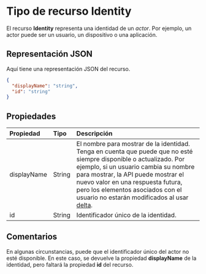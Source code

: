 # <a name="identity-resource-type"></a>Tipo de recurso Identity

El recurso **Identity** representa una identidad de un _actor_. Por ejemplo, un actor puede ser un usuario, un dispositivo o una aplicación.

## <a name="json-representation"></a>Representación JSON

Aquí tiene una representación JSON del recurso.

<!-- {
  "blockType": "resource",
  "optionalProperties": [

  ],
  "@odata.type": "microsoft.graph.identity"
}-->

```json
{
  "displayName": "string",
  "id": "string"
}
```

## <a name="properties"></a>Propiedades

| Propiedad    | Tipo   | Descripción                                                                                                                                                                                                                                                                                                           |
|:------------|:-------|:----------------------------------------------------------------------------------------------------------------------------------------------------------------------------------------------------------------------------------------------------------------------------------------------------------------------|
| displayName | String | El nombre para mostrar de la identidad. Tenga en cuenta que puede que no esté siempre disponible o actualizado. Por ejemplo, si un usuario cambia su nombre para mostrar, la API puede mostrar el nuevo valor en una respuesta futura, pero los elementos asociados con el usuario no estarán modificados al usar [delta](../api/item_delta.md).        |
| id          | String | Identificador único de la identidad.                                                                                                                                                                                                                                                                                   |

## <a name="remarks"></a>Comentarios

En algunas circunstancias, puede que el identificador único del actor no esté disponible. En este caso, se devuelve la propiedad **displayName** de la identidad, pero faltará la propiedad **id** del recurso.

<!-- uuid: 8fcb5dbc-d5aa-4681-8e31-b001d5168d79
2015-10-25 14:57:30 UTC -->
<!-- {
  "type": "#page.annotation",
  "description": "identity resource",
  "keywords": "",
  "section": "documentation",
  "tocPath": ""
}-->
